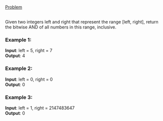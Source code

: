 [Problem](https://leetcode.com/problems/bitwise-and-of-numbers-range/submissions/1259654288/?envType=study-plan-v2&envId=top-interview-150)<br/><br/>

Given two integers left and right that represent the range [left, right], return the bitwise AND of all numbers in this range, inclusive.<br/>


### Example 1:

**Input**: left = 5, right = 7<br/>
**Output**: 4<br/>

### Example 2:

**Input**: left = 0, right = 0<br/>
**Output**: 0<br/>

### Example 3:

**Input**: left = 1, right = 2147483647<br/>
**Output**: 0<br/>